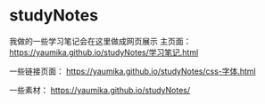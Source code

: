 # studyNotes
我做的一些学习笔记会在这里做成网页展示
主页面：https://yaumika.github.io/studyNotes/学习笔记.html

一些链接页面：
https://yaumika.github.io/studyNotes/css-字体.html

一些素材：
https://yaumika.github.io/studyNotes/
